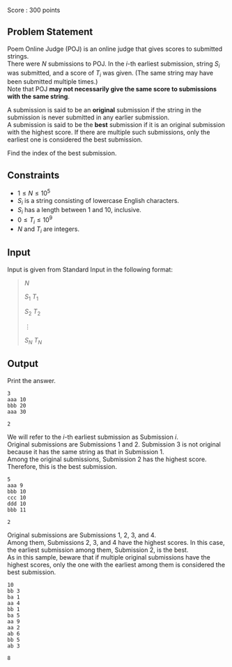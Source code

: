 Score : $300$ points

## Problem Statement

Poem Online Judge (POJ) is an online judge that gives scores to submitted strings.<br>
There were $N$ submissions to POJ.  In the $i$-th earliest submission, string $S_i$ was submitted, and a score of $T_i$ was given.  (The same string may have been submitted multiple times.)<br>
Note that POJ **may not necessarily give the same score to submissions with the same string**.

A submission is said to be an **original** submission if the string in the submission is never submitted in any earlier submission.<br>
A submission is said to be the **best** submission if it is an original submission with the highest score.  If there are multiple such submissions, only the earliest one is considered the best submission.

Find the index of the best submission.

## Constraints

- $1 \leq N \leq 10^5$
- $S_i$ is a string consisting of lowercase English characters.
- $S_i$ has a length between $1$ and $10$, inclusive.
- $0 \leq T_i \leq 10^9$
- $N$ and $T_i$ are integers.

## Input

Input is given from Standard Input in the following format:

> $N$
> 
> $S_1$ $T_1$
> 
> $S_2$ $T_2$
> 
> $\vdots$
> 
> $S_N$ $T_N$

## Output

Print the answer.

```input1
3
aaa 10
bbb 20
aaa 30
```

```output1
2
```

We will refer to the $i$-th earliest submission as Submission $i$.<br>
Original submissions are Submissions $1$ and $2$.  Submission $3$ is not original because it has the same string as that in Submission $1$.<br>
Among the original submissions, Submission $2$ has the highest score.  Therefore, this is the best submission.

```input2
5
aaa 9
bbb 10
ccc 10
ddd 10
bbb 11
```

```output2
2
```

Original submissions are Submissions $1$, $2$, $3$, and $4$.<br>
Among them, Submissions $2$, $3$, and $4$ have the highest scores.  In this case, the earliest submission among them, Submission $2$, is the best.<br>
As in this sample, beware that if multiple original submissions have the highest scores, only the one with the earliest among them is considered the best submission.

```input3
10
bb 3
ba 1
aa 4
bb 1
ba 5
aa 9
aa 2
ab 6
bb 5
ab 3
```

```output3
8
```